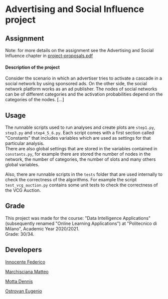 # Advertising and Social Influence project


## Assignment

Note: for more details on the assignment see the Advertising and Social Influence chapter in [project-proposals.pdf](https://github.com/Desno365/Data-Intelligence-Applications-Project/raw/main/project-proposals.pdf)

#### Description of the project

Consider the scenario in which an advertiser tries to activate a cascade in a social network by using sponsored ads. On the other side, the social network platform works as an ad publisher. The nodes of social networks can be of different categories and the activation probabilities depend on the categories of the nodes. [...]


## Usage

The runnable scripts used to run analyses and create plots are `step1.py`, `step3.py` and `step4_5_6.py`. Each script comes with a first section called "Constants" that includes variables which are used as settings for that particular analysis.<br>
There are also global settings that are stored in the variables contained in `constants.py`, for example there are stored the number of nodes in the network, the number of categories, the number of slots and many others global variables.

Also, there are runnable scripts in the `tests` folder that are used internally to check the correctness of the algorithms. For example the script `test_vcg_auction.py` contains some unit tests to check the correctness of the VCG Auction.


## Grade

This project was made for the course: "Data Intelligence Applications" (subsequently renamed "Online Learning Applications") at "Politecnico di Milano", Academic Year 2020/2021.<br>
Grade: 30/34.


## Developers

[Innocente Federico](https://github.com/InnocenteFederico)

[Marchisciana Matteo](https://github.com/Marchingegno)

[Motta Dennis](https://github.com/Desno365)

[Ostrovan Eugenio](https://github.com/lleugen)
